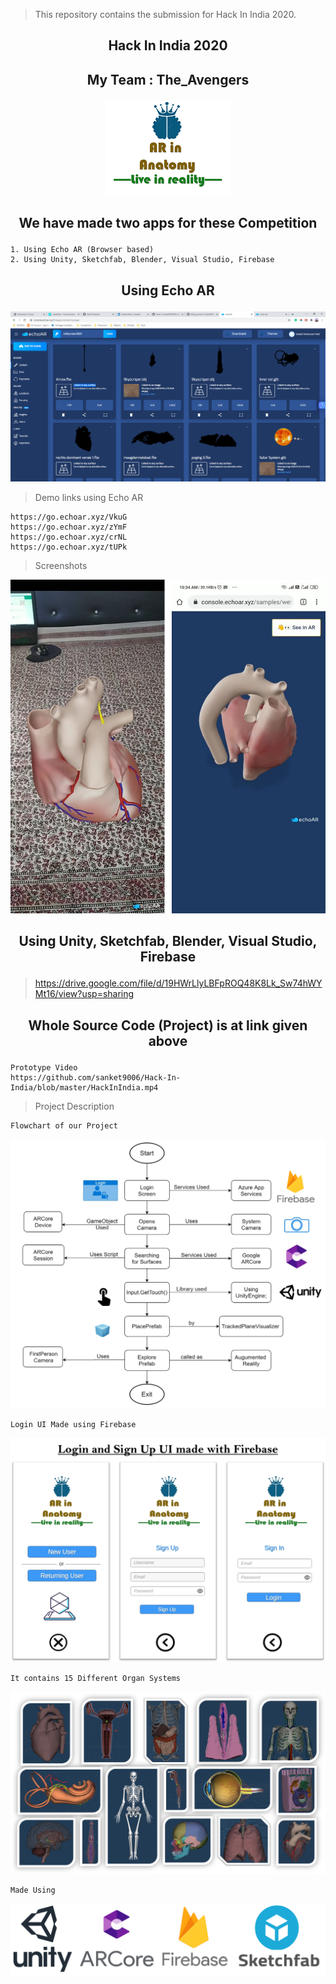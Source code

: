 
> This repository contains the submission for Hack In India 2020.
## <p align="center"> Hack In India 2020 </p>

## <p align="center"> My Team : The_Avengers </p>
<p align="center">
 <img  src="https://github.com/sanket9006/Hack-In-India/blob/master/222.png">
</p>

## <p align="center"> We have made two apps for these Competition </p>

    1. Using Echo AR (Browser based)
    2. Using Unity, Sketchfab, Blender, Visual Studio, Firebase
    
    
## <p align="center"> Using Echo AR </p>
 
<p align="center">
 <img  src="https://github.com/sanket9006/Hack-In-India/blob/master/1.png">
</p>

> Demo links using Echo AR

    https://go.echoar.xyz/VkuG
    https://go.echoar.xyz/zYmF
    https://go.echoar.xyz/crNL
    https://go.echoar.xyz/tUPk

> Screenshots

<p align="center">
 <img  src="https://github.com/sanket9006/Hack-In-India/blob/master/WhatsApp%20Image.jpeg">
</p>

## <p align="center">  Using Unity, Sketchfab, Blender, Visual Studio, Firebase </p>


> https://drive.google.com/file/d/19HWrLlyLBFpROQ48K8Lk_Sw74hWYMt16/view?usp=sharing

## <p align="center"> Whole Source Code (Project) is at link given above </p>

    Prototype Video
    https://github.com/sanket9006/Hack-In-India/blob/master/HackInIndia.mp4
    
    
    
> Project Description

    Flowchart of our Project

<p align="center">
 <img  src="https://github.com/sanket9006/Hack-In-India/blob/master/sad.png">
</p>

    Login UI Made using Firebase

<p align="center">
 <img  src="https://github.com/sanket9006/Hack-In-India/blob/master/dddddddddd.png">
</p>


    It contains 15 Different Organ Systems

<p align="center">
 <img  src="https://github.com/sanket9006/Hack-In-India/blob/master/9999999999999999.png">
</p>


    Made Using

<p align="center">
 <img  src="https://github.com/sanket9006/Hack-In-India/blob/master/Unity%20%2B%20Arcore%20%2B%20Firebase%20%20%2B%20Sketchfab.png">
</p>

